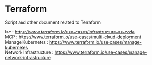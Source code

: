 # Terraform
Script and other document related to Terraform

Iac : https://www.terraform.io/use-cases/infrastructure-as-code <br/> 
MCP : https://www.terraform.io/use-cases/multi-cloud-deployment <br/>
Manage Kubernetes : https://www.terraform.io/use-cases/manage-kubernetes <br/> 
Network Infrastructure : https://www.terraform.io/use-cases/manage-network-infrastructure <br/>
